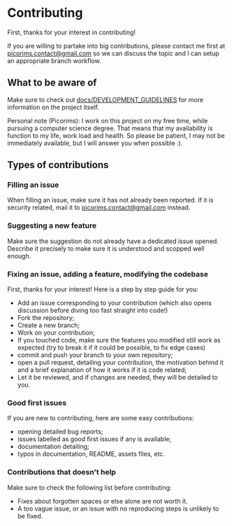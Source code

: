 # Contributing

First, thanks for your interest in contributing!

If you are willing to partake into big contributions, please contact me first at picorims.contact@gmail.com so we can discuss the topic and I can setup an appropriate branch workflow.

## What to be aware of

Make sure to check out [docs/DEVELOPMENT_GUIDELINES](./docs/DEVELOPMENT_GUIDELINES.md) for more information on the project itself.

Personal note (Picorims): I work on this project on my free time, while pursuing a computer science degree. That means that my availability is function to my life, work load and health. So please be patient, I may not be immediately available, but I will answer you when possible :).

## Types of contributions

### Filling an issue

When filling an issue, make sure it has not already been reported. If it is security related, mail it to picorims.contact@gmail.com instead.

### Suggesting a new feature

Make sure the suggestion do not already have a dedicated issue opened. Describe it precisely to make sure it is understood and scopped well enough.

### Fixing an issue, adding a feature, modifying the codebase

First, thanks for your interest! Here is a step by step guide for you:
- Add an issue corresponding to your contribution (which also opens discussion before diving too fast straight into code!)
- Fork the repository;
- Create a new branch;
- Work on your contribution;
- If you touched code, make sure the features you modified still work as expected (try to break it if it could be possible, to fix edge cases)
- commit and push your branch to your own repository;
- open a pull request, detailing your contribution, the motivation behind it and a brief explanation of how it works if it is code related;
- Let it be reviewed, and if changes are needed, they will be detailed to you.

### Good first issues

If you are new to contributing, here are some easy contributions:
- opening detailed bug reports;
- issues labelled as good first issues if any is available;
- documentation detailing;
- typos in documentation, README, assets files, etc.

### Contributions that doesn't help

Make sure to check the following list before contributing:
- Fixes about forgotten spaces or else alone are not worth it.
- A too vague issue, or an issue with no reproducing steps is unlikely to be fixed.